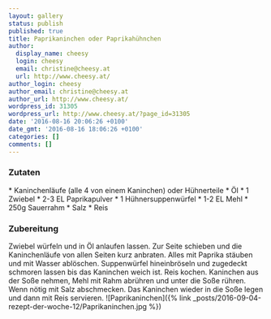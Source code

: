 ```yaml
---
layout: gallery
status: publish
published: true
title: Paprikaninchen oder Paprikahühnchen
author:
  display_name: cheesy
  login: cheesy
  email: christine@cheesy.at
  url: http://www.cheesy.at/
author_login: cheesy
author_email: christine@cheesy.at
author_url: http://www.cheesy.at/
wordpress_id: 31305
wordpress_url: http://www.cheesy.at/?page_id=31305
date: '2016-08-16 20:06:26 +0100'
date_gmt: '2016-08-16 18:06:26 +0100'
categories: []
comments: []
---
```

### Zutaten
\* Kaninchenläufe (alle 4 von einem Kaninchen) oder Hühnerteile
\* Öl
\* 1 Zwiebel
\* 2-3 EL Paprikapulver
\* 1 Hühnersuppenwürfel
\* 1-2 EL Mehl
\* 250g Sauerrahm
\* Salz
\* Reis
### Zubereitung
Zwiebel würfeln und in Öl anlaufen lassen. Zur Seite schieben und die Kaninchenläufe von allen Seiten kurz anbraten. Alles mit Paprika stäuben und mit Wasser ablöschen. Suppenwürfel hineinbröseln und zugedeckt schmoren lassen bis das Kaninchen weich ist. Reis kochen. Kaninchen aus der Soße nehmen, Mehl mit Rahm abrühren und unter die Soße rühren. Wenn nötig mit Salz abschmecken. Das Kaninchen wieder in die Soße legen und dann mit Reis servieren.
![Paprikaninchen]({% link _posts/2016-09-04-rezept-der-woche-12/Paprikaninchen.jpg %})
